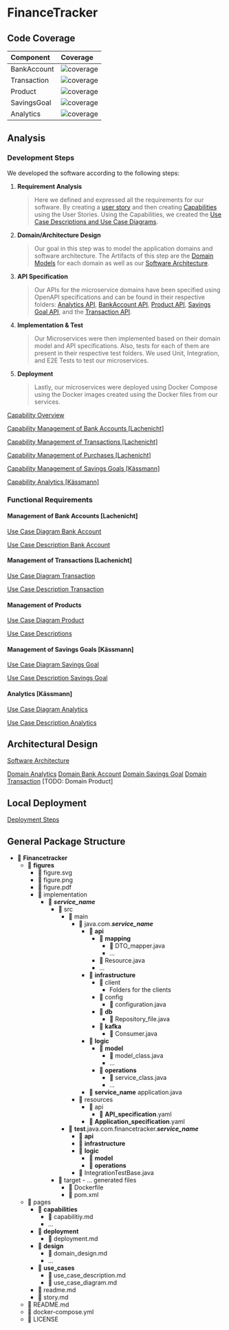 # FinanceTracker

## Code Coverage

| Component | Coverage |
| :--- | :--- |
| BankAccount | ![coverage](../badges/jacoco-bankaccount.svg) |
| Transaction | ![coverage](../badges/jacoco-transaction.svg) |
| Product | ![coverage](../badges/jacoco-product.svg) |
| SavingsGoal | ![coverage](../badges/jacoco-savingsgoal.svg) |
| Analytics | ![coverage](../badges/jacoco-analytics.svg) |


## Analysis

### Development Steps

We developed the software according to the following steps:

1. **Requirement Analysis**
   > Here we defined and expressed all the requirements for our software. By creating a [user story](./story.md) and then creating [Capabilities](./pages/capabilities/) using the User Stories. Using the Capabilities, we created the [Use Case Descriptions and Use Case Diagrams](./pages/use_cases/).

2. **Domain/Architecture Design**
   > Our goal in this step was to model the application domains and software architecture. The Artifacts of this step are the [Domain Models](./pages/design/) for each domain as well as our [Software Architecture](./pages/design/software_architecture.md).

3. **API Specification**
   > Our APIs for the microservice domains have been specified using OpenAPI specifications and can be found in their respective folders: [Analytics API](./implementation/Analytics/src/main/resources/api/Analytics.yaml), [BankAccount API](./implementation/bankaccount/src/main/resources/api/bankAccount.yaml), [Product API](./implementation/product/src/main/resources/api/product.yaml), [Savings Goal API](./implementation/savingsgoal/src/main/resources/api/savingsGoal.yaml), and the [Transaction API](./implementation/transaction/src/main/resources/api/transaction.yaml).

4. **Implementation & Test**
   > Our Microservices were then implemented based on their domain model and API specifications. Also, tests for each of them are present in their respective test folders. We used Unit, Integration, and E2E Tests to test our microservices.

5. **Deployment**
   > Lastly, our microservices were deployed using Docker Compose using the Docker images created using the Docker files from our services.


[Capability Overview](./pages/capabilities/capabilities.md)

[Capability Management of Bank Accounts [Lachenicht]](./pages/capabilities/capability_management_of_bank_accounts.md)

[Capability Management of Transactions [Lachenicht]](./pages/capabilities/capability_management_of_transactions.md)

[Capability Management of Purchases [Lachenicht]](./pages/capabilities/capability_management_of_purchases.md)

[Capability Management of Savings Goals [Kässmann]](./pages/capabilities/capability_management_of_savings_goals.md)

[Capability Analytics [Kässmann]](./pages/capabilities/capability_analytics.md)


### Functional Requirements

#### Management of Bank Accounts [Lachenicht]

[Use Case Diagram Bank Account](./use_cases/use_case_diagram_management_of_bank_accounts.md)

[Use Case Description Bank Account](./use_cases/use_case_descriptions_management_of_bank_accounts.md)

#### Management of Transactions [Lachenicht]

[Use Case Diagram Transaction](./use_cases/use_case_diagram_management_of_transactions.md)

[Use Case Description Transaction](./use_cases/use_case_descriptions_management_of_transactions.md)

#### Management of Products

[Use Case Diagram Product](./use_cases/use_case_diagram_management_of_products.md)

[Use Case Descriptions](./pages/use_cases/use_case_descriptions_management_of_purchases.md)

#### Management of Savings Goals [Kässmann]

[Use Case Diagram Savings Goal](./use_cases/use_case_diagram_management_of_savings_goals.md)

[Use Case Description Savings Goal](./use_cases/use_case_descriptions_management_of_savings_goals.md)

#### Analytics [Kässmann]

[Use Case Diagram Analytics](./pages/use_cases/use_case_diagram_management_of_analytics.md)

[Use Case Description Analytics](./use_cases/use_case_diagram_management_of_analytics.md)

## Architectural Design

[Software Architecture](./pages/design/software_architecture.md)

[Domain Analytics](./design/domain_analytics.md)
[Domain Bank Account](./design/domain_bank_account.md)
[Domain Savings Goal](./design/domain_savings_goal.md)
[Domain Transaction](./design/domain_transaction.md)
[TODO: Domain Product]

## Local Deployment

[Deployment Steps](./pages/deployment/deployment.md)

## General Package Structure

- 📁 **Financetracker**
  - 📁 **figures**
    - 📄 figure.svg
    - 📄 figure.png
    - 📄 figure.pdf
    - 📁 implementation
      - 📁 ___service_name___
        - 📁 src
          - 📁 main
            - 📁 java.com.___service_name___
              - 📁 **api**
                - 📁 **mapping**
                  - 📄 DTO_mapper.java
                  - ...
                - 📄 Resource.java
                - ...
              - 📁 **infrastructure**
                - 📁 client
                  - Folders for the clients
                - 📁 config
                  - 📄 configuration.java
                - 📁 **db**
                  - 📄 Repository_file.java
                - 📁 **kafka**
                  - 📄 Consumer.java
              - 📁 **logic**
                - 📁 **model**
                  - 📄 model_class.java
                  - ...
                - 📁 **operations**
                  - 📄 service_class.java
                  - ...
              - 📄 ____service_name____ application.java
            - 📁 resources
              - 📁 api
                - 📄 **API_specification**.yaml
              - 📄 **Application_specification**.yaml
          - 📁 **test**.java.com.financetracker.___service_name___
            - 📁 **api**
            - 📁 **infrastructure**
            - 📁 **logic**
              - 📁 **model**
              - 📁 **operations**
            - 📄 IntegrationTestBase.java
        - 📁 target
              - ... generated files
          - 📄 Dockerfile
          - 📄 pom.xml
  - 📁 pages
    - 📁 **capabilities**
      - 📄 capabilitiy.md
      - ...
    - 📁 **deployment**
      - 📄 deployment.md
    - 📁 **design**
      - 📄 domain_design.md
      - ...
    - 📁 **use_cases**
      - 📄 use_case_description.md
      - 📄 use_case_diagram.md
    - 📄 readme.md
    - 📄 story.md
  - 📄 README.md
  - 📄 docker-compose.yml
  - 📄 LICENSE
